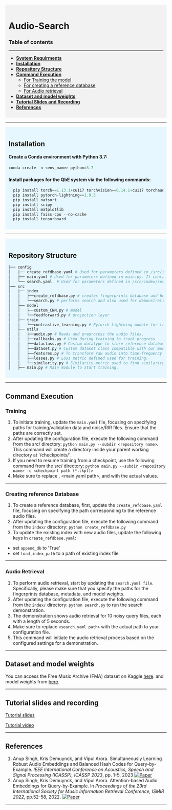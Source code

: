 <div style="background-color: #f2f2f2; padding: 10px;">

  # Audio-Search

### Table of contents 
----------------------------------------------------------------------
* [**System Requirments**](#requirements)
* [**Installation**](#installation)
* [**Repository Structure**](#repository-structure)
* [**Command Execution**](#command-execution)
    * [For Training the model](#training)
    * [For creating a reference database](#creating-reference-database)
    * [For Audio retrieval](#audio-retrieval)
* [**Dataset and model weights**](#dataset-and-model-weights)
* [**Tutorial Slides and Recording**](#tutorial-slides-and-recording) 
* [**References**](#references)
</div>

--------------------------------------------------------------------------------------------------------------------------
<div style="background-color: #e6f7ff; padding: 10px;">

## Installation

#### Create a Conda environment with Python 3.7:
   ```python
   conda create -n <env_name> python=3.7
```
#### Install packages for the QbE system via the following commands:
 ```python
   pip install torch==1.13.1+cu117 torchvision==0.14.1+cu117 torchaudio==0.13.1 --extra-index-url https://download.pytorch.org/whl/cu117
   pip install pytorch-lightning==1.9.5
   pip install natsort
   pip install scipy
   pip install matplotlib 
   pip install faiss-cpu --no-cache
   pip install tensorboard
  ```
</div>

------------------------------------------------------------------------------------------------------------------------------------
<div style="background-color: #e6f7ff; padding: 10px;">

## Repository Structure

```python
├── config
│   ├── create_refdbase.yaml # Used for parameters defined in /src/index/create_refdbase.
│   ├── main.yaml # Used for parameters defined in main.py. It contains parameters for model training. 
│   └── search.yaml  # Used for parameters defined in /src/index/search.py.
├── src
│   ├── index
│   │   ├──create_refdbase.py # creates fingerprints database and builds an index. 
│   │   └──search.py # performs search and also used for demonstration purposes.
│   ├── model
│   │   ├──custom_CNN.py # model
│   │   └──feedforward.py # projection layer
│   ├── train
│   │   └──contrastive_learning.py # Pytorch Lightning module for training the model.
│   ├── utils
│   │   ├──audio.py # Reads and preprocess the audio files.
│   │   ├──callbacks.py # Used during training to track progress
│   │   ├──dataclass.py # Custom datatype to store reference database. Helps in fast appending to numpy array.
│   │   ├──dataset.py # Custom dataset class compatible with our model training.
│   │   ├──features.py # To transform raw audio into time-frequency representation.
│   │   ├──losses.py # Loss metric defined used for training.
│   │   └──similarity.py # Similarity metric used to find similarity between embeddings during training.
│   ├── main.py # Main module to start training.
```
</div>


--------------------------------------------------------------------------------------------
## Command Execution 
### Training
1. To initiate training, update the `main.yaml` file, focusing on specifying paths for training/validation data and noise/RIR files. Ensure that the paths are correctly set.
2. After updating the configuration file, execute the following command from the src/ directory: `python main.py --subdir <repository name>`. This command will create a directory inside your parent working directory <pwd> at '<pwd>/checkpoints/<repository name>`.
3. If you need to resume training from a checkpoint, use the following command from the src/ directory: `python main.py --subdir <repository name> -c <checkpoint path (*.ckpt)>`
4. Make sure to replace <repository name>, <main.yaml path>, and <PB directory path> with the actual values. 
---------------------------------------------------------------------------------------------------------------------
### Creating reference Database
1. To create a reference database, first, update the `create_refdbase.yaml` file, focusing on specifying the path corresponding to the reference audio files.
2. After updating the configuration file, execute the following command from the `index/` directory: `python create_refdbase.py`
3. To update the existing index with new audio files, update the following keys in `create_refdbase.yaml`:
- set `append_db` to 'True' 
- set `load_index_path` to a path of existing index file
--------------------------------------------------------------------------------------------------------------------
### Audio Retrieval
1. To perform audio retrieval, start by updating the `search.yaml file`. Specifically, please make sure that you specify the paths for the fingerprints database, metadata, and model weights.
2. After updating the configuration file, execute the following command from the `index/` directory: `python search.py` to run the search demonstration.
3. The demonstration shows audio retrieval for 10 noisy query files, each with a length of 5 seconds.
4. Make sure to replace `<search.yaml path>` with the actual path to your configuration file.
5. This command will initiate the audio retrieval process based on the configured settings for a demonstration.

-----------------------------------------------------------------------------------------------------------------------------------------------------------

## Dataset and model weights
You can access the Free Music Archive (FMA) dataset on Kaggle [here](https://www.kaggle.com/datasets/imsparsh/fma-free-music-archive-small-medium?select=fma_medium).
and model weights from [here](https://drive.google.com/file/d/17pUMR2n8tQlXH6jFBZkownzR-3t6JSNE/view?usp=drive_link). 

-----------------------------------------------------------------------------------------------------------------------------------------------------------

## Tutorial slides and recording
[Tutorial slides](https://docs.google.com/presentation/d/1tR92Cq3baK_xeE2Uj1s1IPlYlRcN5xMv_spFGcgH8Ys/edit#slide=id.p)

[Tutorial video](https://iitk-my.sharepoint.com/:f:/g/personal/params21_iitk_ac_in/EqL7zmsX4rpCprdJV9IWtAABejBCiKhwryT9hqQn-zAp6g?e=r7hqvR)

-------------------------------------------------------------------------------------------------------------------------------------------------------------------------------------
## References

1. Anup Singh, Kris Demuynck, and Vipul Arora. Simultaneously Learning Robust Audio Embeddings and Balanced Hash Codes for Query-by-Example. *IEEE International Conference on Acoustics, Speech and Signal Processing (ICASSP), ICASSP 2023*, pp. 1-5, 2023 [![Paper](https://img.shields.io/badge/Paper-IEEE-informational?style=flat&logo=ieee&logoColor=white)](https://ieeexplore.ieee.org/abstract/document/10096103)
2.  Anup Singh, Kris Demuynck, and Vipul Arora. Attention-based Audio Embeddings for Query-by-Example. In *Proceedings of the 23rd International Society for Music Information Retrieval Conference, ISMIR 2022*,  pp.52-58, 2022.
  [![Paper](https://img.shields.io/badge/Paper-ISMIR%202022-informational?style=flat&logoColor=white)](https://archives.ismir.net/ismir2022/paper/000005.pdf)

------------------------------------------------------------------------------------------------------------------------------------------------------------------------------

